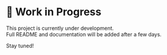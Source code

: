 # 🚧 Work in Progress

This project is currently under development.  
Full README and documentation will be added after a few days.

Stay tuned!
